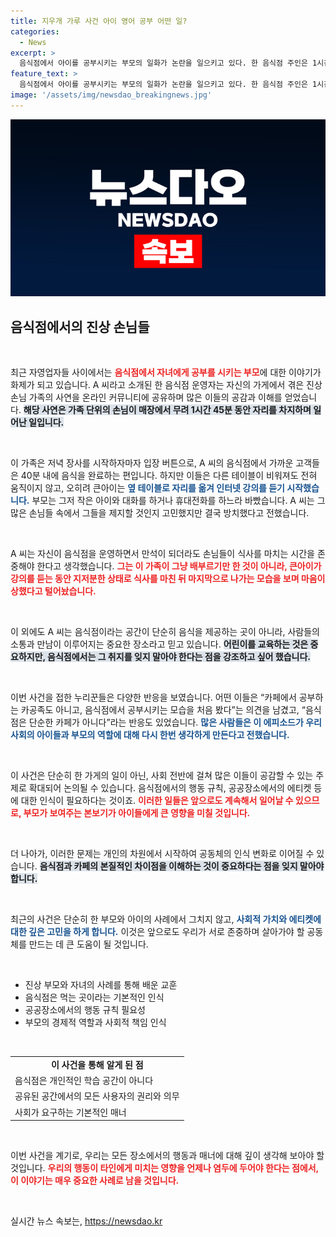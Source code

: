 ```yaml
---
title: 지우개 가루 사건 아이 영어 공부 어떤 일?
categories:
  - News
excerpt: >
  음식점에서 아이를 공부시키는 부모의 일화가 논란을 일으키고 있다. 한 음식점 주인은 1시간 45분간 자리에서 강의를 들으며 음식을 대접받는 모습에 분노를 표출했다. 과연 이들은 어떤 생각으로 이런 행동을 했을까?
feature_text: >
  음식점에서 아이를 공부시키는 부모의 일화가 논란을 일으키고 있다. 한 음식점 주인은 1시간 45분간 자리에서 강의를 들으며 음식을 대접받는 모습에 분노를 표출했다. 과연 이들은 어떤 생각으로 이런 행동을 했을까?
image: '/assets/img/newsdao_breakingnews.jpg'
---
```


<p><img src="/assets/img/newsdao_breakingnews.jpg" alt="bookingtag 속보" /></p>

<h2 data-ke-size="size26">음식점에서의 진상 손님들</h2>

<p data-ke-size="size16">&nbsp;</p>

<p>최근 자영업자들 사이에서는 <b><span style="color: #ee2323;">음식점에서 자녀에게 공부를 시키는 부모</span></b>에 대한 이야기가 화제가 되고 있습니다. A 씨라고 소개된 한 음식점 운영자는 자신의 가게에서 겪은 진상 손님 가족의 사연을 온라인 커뮤니티에 공유하며 많은 이들의 공감과 이해를 얻었습니다. <b><span style="background-color: #21538527;">해당 사연은 가족 단위의 손님이 매장에서 무려 1시간 45분 동안 자리를 차지하며 일어난 일입니다.</span></b> </p>

<p data-ke-size="size16">&nbsp;</p>

<p>이 가족은 저녁 장사를 시작하자마자 입장 버튼으로, A 씨의 음식점에서 가까운 고객들은 40분 내에 음식을 완료하는 편입니다. 하지만 이들은 다른 테이블이 비워져도 전혀 움직이지 않고, 오히려 큰아이는 <b><span style="color: #1a5490;">옆 테이블로 자리를 옮겨 인터넷 강의를 듣기 시작했습니다.</span></b> 부모는 그저 작은 아이와 대화를 하거나 휴대전화를 하느라 바빴습니다. A 씨는 그 많은 손님들 속에서 그들을 제지할 것인지 고민했지만 결국 방치했다고 전했습니다.</p>

<p data-ke-size="size16">&nbsp;</p>

<p>A 씨는 자신이 음식점을 운영하면서 만석이 되더라도 손님들이 식사를 마치는 시간을 존중해야 한다고 생각했습니다. <b><span style="color: #ee2323;">그는 이 가족이 그냥 배부르기만 한 것이 아니라, 큰아이가 강의를 듣는 동안 지저분한 상태로 식사를 마친 뒤 마지막으로 나가는 모습을 보며 마음이 상했다고 털어놨습니다.</span></b> </p>

<p data-ke-size="size16">&nbsp;</p>

<p>이 외에도 A 씨는 음식점이라는 공간이 단순히 음식을 제공하는 곳이 아니라, 사람들의 소통과 만남이 이루어지는 중요한 장소라고 믿고 있습니다. <b><span style="background-color: #21538527;">어린이를 교육하는 것은 중요하지만, 음식점에서는 그 취지를 잊지 말아야 한다는 점을 강조하고 싶어 했습니다.</span></b> </p>

<p data-ke-size="size16">&nbsp;</p>

<p>이번 사건을 접한 누리꾼들은 다양한 반응을 보였습니다. 어떤 이들은 “카페에서 공부하는 카공족도 아니고, 음식점에서 공부시키는 모습을 처음 봤다”는 의견을 남겼고, “음식점은 단순한 카페가 아니다”라는 반응도 있었습니다. <b><span style="color: #1a5490;">많은 사람들은 이 에피소드가 우리 사회의 아이들과 부모의 역할에 대해 다시 한번 생각하게 만든다고 전했습니다.</span></b> </p>

<p data-ke-size="size16">&nbsp;</p>

<p>이 사건은 단순히 한 가게의 일이 아닌, 사회 전반에 걸쳐 많은 이들이 공감할 수 있는 주제로 확대되어 논의될 수 있습니다. 음식점에서의 행동 규칙, 공공장소에서의 에티켓 등에 대한 인식이 필요하다는 것이죠. <b><span style="color: #ee2323;">이러한 일들은 앞으로도 계속해서 일어날 수 있으므로, 부모가 보여주는 본보기가 아이들에게 큰 영향을 미칠 것입니다.</span></b> </p>

<p data-ke-size="size16">&nbsp;</p>

<p>더 나아가, 이러한 문제는 개인의 차원에서 시작하여 공동체의 인식 변화로 이어질 수 있습니다. <b><span style="background-color: #21538527;">음식점과 카페의 본질적인 차이점을 이해하는 것이 중요하다는 점을 잊지 말아야 합니다.</span></b> </p>

<p data-ke-size="size16">&nbsp;</p>

<p>최근의 사건은 단순히 한 부모와 아이의 사례에서 그치지 않고, <b><span style="color: #1a5490;">사회적 가치와 에티켓에 대한 깊은 고민을 하게 합니다.</span></b> 이것은 앞으로도 우리가 서로 존중하며 살아가야 할 공동체를 만드는 데 큰 도움이 될 것입니다. </p>

<p data-ke-size="size16">&nbsp;</p>

<ul>
    <li>진상 부모와 자녀의 사례를 통해 배운 교훈</li>
    <li>음식점은 먹는 곳이라는 기본적인 인식</li>
    <li>공공장소에서의 행동 규칙 필요성</li>
    <li>부모의 경제적 역할과 사회적 책임 인식</li>
</ul>

<p data-ke-size="size16">&nbsp;</p>

<table>
    <tr>
        <td style="text-align: center; height: 17px;"><b>이 사건을 통해 알게 된 점</b></td>
    </tr>
    <tr>
        <td>음식점은 개인적인 학습 공간이 아니다</td>
    </tr>
    <tr>
        <td>공유된 공간에서의 모든 사용자의 권리와 의무</td>
    </tr>
    <tr>
        <td>사회가 요구하는 기본적인 매너</td>
    </tr>
</table>

<p data-ke-size="size16">&nbsp;</p>

<p>이번 사건을 계기로, 우리는 모든 장소에서의 행동과 매너에 대해 깊이 생각해 보아야 할 것입니다. <b><span style="color: #ee2323;">우리의 행동이 타인에게 미치는 영향을 언제나 염두에 두어야 한다는 점에서, 이 이야기는 매우 중요한 사례로 남을 것입니다.</span></b> </p>

<p data-ke-size="size16">&nbsp;</p>
실시간 뉴스 속보는, <a href="https://newsdao.kr" rel="dofollow">https://newsdao.kr</a>


